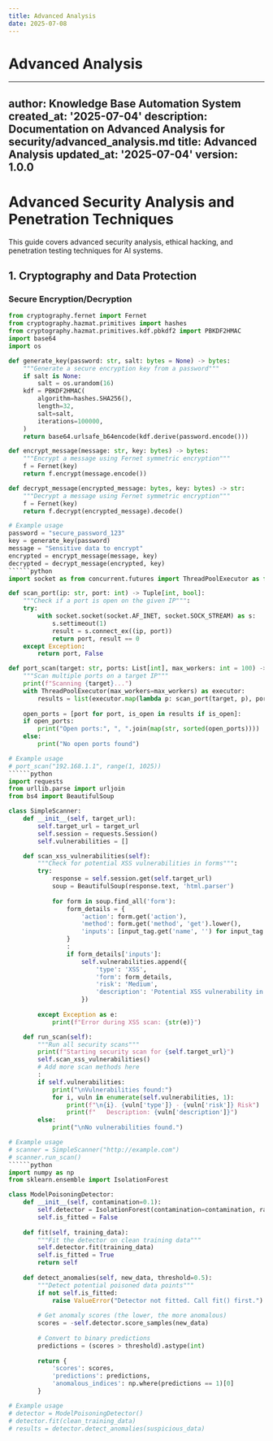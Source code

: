 ```yaml
---
title: Advanced Analysis
date: 2025-07-08
---
```


# Advanced Analysis

---
author: Knowledge Base Automation System
created_at: '2025-07-04'
description: Documentation on Advanced Analysis for security/advanced_analysis.md
title: Advanced Analysis
updated_at: '2025-07-04'
version: 1.0.0
---

# Advanced Security Analysis and Penetration Techniques

This guide covers advanced security analysis, ethical hacking, and penetration testing techniques for AI systems.

## 1. Cryptography and Data Protection

### Secure Encryption/Decryption

```python
from cryptography.fernet import Fernet
from cryptography.hazmat.primitives import hashes
from cryptography.hazmat.primitives.kdf.pbkdf2 import PBKDF2HMAC
import base64
import os

def generate_key(password: str, salt: bytes = None) -> bytes:
    """Generate a secure encryption key from a password"""
    if salt is None:
        salt = os.urandom(16)
    kdf = PBKDF2HMAC(
        algorithm=hashes.SHA256(),
        length=32,
        salt=salt,
        iterations=100000,
    )
    return base64.urlsafe_b64encode(kdf.derive(password.encode()))

def encrypt_message(message: str, key: bytes) -> bytes:
    """Encrypt a message using Fernet symmetric encryption"""
    f = Fernet(key)
    return f.encrypt(message.encode())

def decrypt_message(encrypted_message: bytes, key: bytes) -> str:
    """Decrypt a message using Fernet symmetric encryption"""
    f = Fernet(key)
    return f.decrypt(encrypted_message).decode()

# Example usage
password = "secure_password_123"
key = generate_key(password)
message = "Sensitive data to encrypt"
encrypted = encrypt_message(message, key)
decrypted = decrypt_message(encrypted, key)
``````python
import socket as from concurrent.futures import ThreadPoolExecutor as from typing import List, Tuple

def scan_port(ip: str, port: int) -> Tuple[int, bool]:
    """Check if a port is open on the given IP""":
    try:
        with socket.socket(socket.AF_INET, socket.SOCK_STREAM) as s:
            s.settimeout(1)
            result = s.connect_ex((ip, port))
            return port, result == 0
    except Exception:
        return port, False

def port_scan(target: str, ports: List[int], max_workers: int = 100) -> None:
    """Scan multiple ports on a target IP"""
    print(f"Scanning {target}...")
    with ThreadPoolExecutor(max_workers=max_workers) as executor:
        results = list(executor.map(lambda p: scan_port(target, p), ports))
    
    open_ports = [port for port, is_open in results if is_open]:
    if open_ports:
        print("Open ports:", ", ".join(map(str, sorted(open_ports))))
    else:
        print("No open ports found")

# Example usage
# port_scan("192.168.1.1", range(1, 1025))
``````python
import requests
from urllib.parse import urljoin
from bs4 import BeautifulSoup

class SimpleScanner:
    def __init__(self, target_url):
        self.target_url = target_url
        self.session = requests.Session()
        self.vulnerabilities = []

    def scan_xss_vulnerabilities(self):
        """Check for potential XSS vulnerabilities in forms""":
        try:
            response = self.session.get(self.target_url)
            soup = BeautifulSoup(response.text, 'html.parser')
            
            for form in soup.find_all('form'):
                form_details = {
                    'action': form.get('action'),
                    'method': form.get('method', 'get').lower(),
                    'inputs': [input_tag.get('name', '') for input_tag in form.find_all('input')]
                }
                :
                if form_details['inputs']:
                    self.vulnerabilities.append({
                        'type': 'XSS',
                        'form': form_details,
                        'risk': 'Medium',
                        'description': 'Potential XSS vulnerability in form submission'
                    })
                    
        except Exception as e:
            print(f"Error during XSS scan: {str(e)}")

    def run_scan(self):
        """Run all security scans"""
        print(f"Starting security scan for {self.target_url}")
        self.scan_xss_vulnerabilities()
        # Add more scan methods here
        :
        if self.vulnerabilities:
            print("\nVulnerabilities found:")
            for i, vuln in enumerate(self.vulnerabilities, 1):
                print(f"\n{i}. {vuln['type']} - {vuln['risk']} Risk")
                print(f"   Description: {vuln['description']}")
        else:
            print("\nNo vulnerabilities found.")

# Example usage
# scanner = SimpleScanner("http://example.com")
# scanner.run_scan()
``````python
import numpy as np
from sklearn.ensemble import IsolationForest

class ModelPoisoningDetector:
    def __init__(self, contamination=0.1):
        self.detector = IsolationForest(contamination=contamination, random_state=42)
        self.is_fitted = False
    
    def fit(self, training_data):
        """Fit the detector on clean training data"""
        self.detector.fit(training_data)
        self.is_fitted = True
        return self
    
    def detect_anomalies(self, new_data, threshold=0.5):
        """Detect potential poisoned data points"""
        if not self.is_fitted:
            raise ValueError("Detector not fitted. Call fit() first.")
        
        # Get anomaly scores (the lower, the more anomalous)
        scores = -self.detector.score_samples(new_data)
        
        # Convert to binary predictions
        predictions = (scores > threshold).astype(int)
        
        return {
            'scores': scores,
            'predictions': predictions,
            'anomalous_indices': np.where(predictions == 1)[0]
        }

# Example usage
# detector = ModelPoisoningDetector()
# detector.fit(clean_training_data)
# results = detector.detect_anomalies(suspicious_data)
```